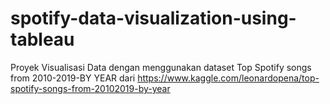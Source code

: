 # spotify-data-visualization-using-tableau

Proyek Visualisasi Data dengan menggunakan dataset Top Spotify songs from 2010-2019-BY YEAR
dari https://www.kaggle.com/leonardopena/top-spotify-songs-from-20102019-by-year
